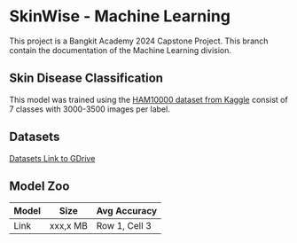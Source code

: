 # SkinWise - Machine Learning
This project is a Bangkit Academy 2024 Capstone Project. This branch contain the documentation of the Machine Learning division.

## Skin Disease Classification
This model was trained using the [HAM10000 dataset from Kaggle](https://www.kaggle.com/datasets/artakusuma/basedir) consist of 7 classes with 3000-3500 images per label. 

## Datasets
[Datasets Link to GDrive](https://drive.google.com/file/d/1Kjt7cOPPJFT0pb4rVDDAE6gOMbK4ktYq/view?usp=sharing)

## Model Zoo
| Model         | Size          | Avg Accuracy  |
| ------------- | ------------- | ------------- |
| Link          | xxx,x MB      | Row 1, Cell 3 |
